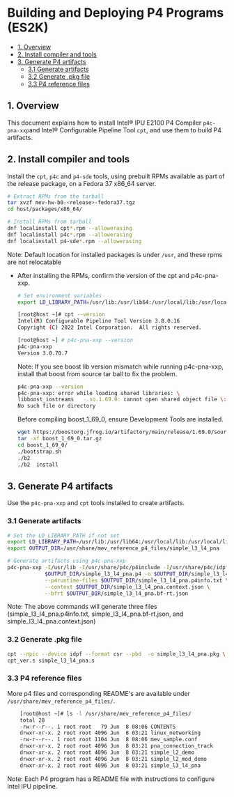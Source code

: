 # Building and Deploying P4 Programs (ES2K)

- [1. Overview](#1-overview)
- [2. Install compiler and tools](#2-install-compiler-and-tools)
- [3. Generate P4 artifacts](#3-generate-p4-artifacts)
   - [3.1 Generate artifacts](#31-generate-artifacts)
   - [3.2 Generate .pkg file](#32-generate-pkg-file)
   - [3.3 P4 reference files](#33-P4-reference-files)

## 1. Overview

This document explains how to install Intel® IPU E2100 P4 Compiler
`p4c-pna-xxp`and Intel® Configurable Pipeline Tool `cpt`, and use
them to build P4 artifacts.

## 2. Install compiler and tools

Install the `cpt`, `p4c` and `p4-sde` tools, using prebuilt RPMs
available as part of the release package, on a Fedora 37 x86_64 server.

  ```bash
  # Extract RPMs from the tarball
  tar xvzf mev-hw-b0-<release>-fedora37.tgz
  cd host/packages/x86_64/

  # Install RPMs from tarball
  dnf localinstall cpt*.rpm --allowerasing
  dnf localinstall p4c*.rpm --allowerasing
  dnf localinstall p4-sde*.rpm --allowerasing
  ```

Note: Default location for installed packages is under `/usr`, and these rpms
are not relocatable

- After installing the RPMs, confirm the version of the cpt and p4c-pna-xxp.

  ```bash
  # Set environment variables
  export LD_LIBRARY_PATH=/usr/lib:/usr/lib64:/usr/local/lib:/usr/local/lib64:$LD_LIBRARY_PATH

  [root@host ~]# cpt --version
  Intel(R) Configurable Pipeline Tool Version 3.8.0.16
  Copyright (C) 2022 Intel Corporation.  All rights reserved.

  [root@host ~] # p4c-pna-xxp --version
  p4c-pna-xxp
  Version 3.0.70.7
  ```

  Note: If you see boost lib version mismatch while running p4c-pna-xxp, install
that boost from source tar ball to fix the problem.

  ```bash
  p4c-pna-xxp --version
  p4c-pna-xxp: error while loading shared libraries: \
  libboost_iostreams   -.so.1.69.0: cannot open shared object file \:
  No such file or directory
  ```

  Before compiling boost_1_69_0, ensure Development Tools are installed.

   ```bash
   wget https://boostorg.jfrog.io/artifactory/main/release/1.69.0/source/boost_1_69_0.tar.gz
   tar -xf boost_1_69_0.tar.gz
   cd boost_1_69_0/
   ./bootstrap.sh
   ./b2
   ./b2  install
   ```

## 3. Generate P4 artifacts

Use the `p4c-pna-xxp` and `cpt` tools installed to create artifacts.

### 3.1 Generate artifacts

```bash
# Set the LD_LIBRARY_PATH if not set
export LD_LIBRARY_PATH=/usr/lib:/usr/lib64:/usr/local/lib:/usr/local/lib64:$LD_LIBRARY_PATH
export OUTPUT_DIR=/usr/share/mev_reference_p4_files/simple_l3_l4_pna

# Generate artifacts using p4c-pna-xxp
p4c-pna-xxp -I/usr/lib -I/usr/share/p4c/p4include -I/usr/share/p4c/idpf-lib \
            $OUTPUT_DIR/simple_l3_l4_pna.p4 -o $OUTPUT_DIR/simple_l3_l4_pna.s \
            --p4runtime-files $OUTPUT_DIR/simple_l3_l4_pna.p4info.txt \
            --context $OUTPUT_DIR/simple_l3_l4_pna.context.json \
            --bfrt $OUTPUT_DIR/simple_l3_l4_pna.bf-rt.json
```

Note: The above commands will generate three files (simple_l3_l4_pna.p4info.txt,
simple_l3_l4_pna.bf-rt.json, and simple_l3_l4_pna.context.json)

### 3.2 Generate .pkg file

```bash
cpt --npic --device idpf --format csr --pbd  -o simple_l3_l4_pna.pkg \
cpt_ver.s simple_l3_l4_pna.s
```

### 3.3 P4 reference files

More p4 files and corresponding README's are available under
`/usr/share/mev_reference_p4_files/`.

```bash
    [root@host ~]# ls -l /usr/share/mev_reference_p4_files/
    total 28
    -rw-r--r--. 1 root root   79 Jun  8 08:06 CONTENTS
    drwxr-xr-x. 2 root root 4096 Jun  8 03:21 linux_networking
    -rw-r--r--. 1 root root 1104 Jun  8 08:06 mev_sample.conf
    drwxr-xr-x. 2 root root 4096 Jun  8 03:21 pna_connection_track
    drwxr-xr-x. 2 root root 4096 Jun  8 03:21 simple_l2_demo
    drwxr-xr-x. 2 root root 4096 Jun  8 03:21 simple_l2_mod_demo
    drwxr-xr-x. 2 root root 4096 Jun  8 03:21 simple_l3_l4_pna
```

Note: Each P4 program has a README file with instructions to configure Intel
IPU pipeline.
